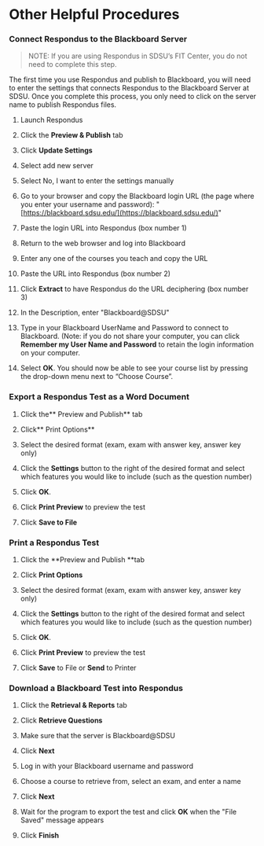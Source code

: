 # Other Helpful Procedures

### Connect Respondus to the Blackboard Server

>NOTE: If you are using Respondus in SDSU’s FIT Center, you do not need to complete this step.

The first time you use Respondus and publish to Blackboard, you will need to enter the settings that connects Respondus to the Blackboard Server at SDSU. Once you complete this process, you only need to click on the server name to publish Respondus files.

1. Launch Respondus

2. Click the **Preview & Publish** tab

3. Click **Update Settings**

4. Select add new server

5. Select No, I want to enter the settings manually

6. Go to your browser and copy the Blackboard login URL \(the page where you enter your username and password\): "[https://blackboard.sdsu.edu/](https://blackboard.sdsu.edu/)"

7. Paste the login URL into Respondus \(box number 1\)

8. Return to the web browser and log into Blackboard

9. Enter any one of the courses you teach and copy the URL

10. Paste the URL into Respondus \(box number 2\)

11. Click **Extract** to have Respondus do the URL deciphering \(box number 3\)

12. In the Description, enter "Blackboard@SDSU"

13. Type in your Blackboard UserName and Password to connect to Blackboard. \(Note: if you do not share your computer, you can click **Remember my User Name and Password** to retain the login information on your computer.

14. Select **OK**. You should now be able to see your course list by pressing the drop-down menu next to “Choose Course”.

### Export a Respondus Test as a Word Document

1. Click the** Preview and Publish** tab

2. Click** Print Options**

3. Select the desired format \(exam, exam with answer key, answer key only\)

4. Click the **Settings** button to the right of the desired format and select which features you would like to include \(such as the question number\)

5. Click **OK**.

6. Click **Print Preview** to preview the test

7. Click **Save to File**

### Print a Respondus Test

1. Click the **Preview and Publish **tab

2. Click **Print Options**

3. Select the desired format \(exam, exam with answer key, answer key only\)

4. Click the **Settings** button to the right of the desired format and select which features you would like to include \(such as the question number\)

5. Click **OK**.

6. Click **Print Preview** to preview the test

7. Click **Save** to File or **Send** to Printer

### Download a Blackboard Test into Respondus

1. Click the **Retrieval & Reports** tab

2. Click **Retrieve Questions**

3. Make sure that the server is Blackboard@SDSU

4. Click **Next**

5. Log in with your Blackboard username and password

6. Choose a course to retrieve from, select an exam, and enter a name

7. Click **Next**

8. Wait for the program to export the test and click **OK** when the "File Saved" message appears

9. Click **Finish**



